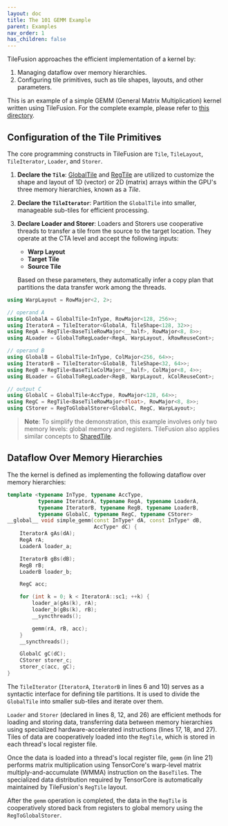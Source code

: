 ```yaml
---
layout: doc
title: The 101 GEMM Example
parent: Examples
nav_order: 1
has_children: false
---
```


TileFusion approaches the efficient implementation of a kernel by:

1. Managing dataflow over memory hierarchies.
2. Configuring tile primitives, such as tile shapes, layouts, and other parameters.

This is an example of a simple GEMM (General Matrix Multiplication) kernel written using TileFusion. For the complete example, please refer to [this directory](https://github.com/microsoft/TileFusion/blob/master/examples/01_gemm/01_gemm_global_reg/gemm.hpp).

## Configuration of the Tile Primitives

The core programming constructs in TileFusion are `Tile`, `TileLayout`, `TileIterator`, `Loader`, and `Storer`.

1. **Declare the `Tile`**: [GlobalTile](https://github.com/microsoft/TileFusion/blob/master/include/types/global.hpp) and [RegTile](https://github.com/microsoft/TileFusion/blob/master/include/types/register.hpp) are utilized to customize the shape and layout of 1D (vector) or 2D (matrix) arrays within the GPU's three memory hierarchies, known as a *Tile*.

2. **Declare the `TileIterator`**: Partition the `GlobalTile` into smaller, manageable sub-tiles for efficient processing.

3. **Declare Loader and Storer**: Loaders and Storers use cooperative threads to transfer a tile from the source to the target location. They operate at the CTA level and accept the following inputs:

   - **Warp Layout**
   - **Target Tile**
   - **Source Tile**

   Based on these parameters, they automatically infer a copy plan that partitions the data transfer work among the threads.

```cpp
using WarpLayout = RowMajor<2, 2>;

// operand A
using GlobalA = GlobalTile<InType, RowMajor<128, 256>>;
using IteratorA = TileIterator<GlobalA, TileShape<128, 32>>;
using RegA = RegTile<BaseTileRowMajor<__half>, RowMajor<8, 8>>;
using ALoader = GlobalToRegLoader<RegA, WarpLayout, kRowReuseCont>;

// operand B
using GlobalB = GlobalTile<InType, ColMajor<256, 64>>;
using IteratorB = TileIterator<GlobalB, TileShape<32, 64>>;
using RegB = RegTile<BaseTileColMajor<__half>, ColMajor<8, 4>>;
using BLoader = GlobalToRegLoader<RegB, WarpLayout, kColReuseCont>;

// output C
using GlobalC = GlobalTile<AccType, RowMajor<128, 64>>;
using RegC = RegTile<BaseTileRowMajor<float>, RowMajor<8, 8>>;
using CStorer = RegToGlobalStorer<GlobalC, RegC, WarpLayout>;
```

> **Note**: To simplify the demonstration, this example involves only two memory levels: global memory and registers. TileFusion also applies similar concepts to [SharedTile](https://github.com/microsoft/TileFusion/blob/master/include/types/shared.hpp).

## Dataflow Over Memory Hierarchies

The the kernel is defined as implementing the following dataflow over memory hierarchies:

```cpp
template <typename InType, typename AccType,
          typename IteratorA, typename RegA, typename LoaderA,
          typename IteratorB, typename RegB, typename LoaderB,
          typename GlobalC, typename RegC, typename CStorer>
__global__ void simple_gemm(const InType* dA, const InType* dB,
                            AccType* dC) {
    IteratorA gAs(dA);
    RegA rA;
    LoaderA loader_a;

    IteratorB gBs(dB);
    RegB rB;
    LoaderB loader_b;

    RegC acc;

    for (int k = 0; k < IteratorA::sc1; ++k) {
        loader_a(gAs(k), rA);
        loader_b(gBs(k), rB);
        __syncthreads();

        gemm(rA, rB, acc);
    }
    __syncthreads();

    GlobalC gC(dC);
    CStorer storer_c;
    storer_c(acc, gC);
}
```

The `TileIterator` (`IteratorA`, `IteratorB` in lines 6 and 10) serves as a syntactic interface for defining tile partitions. It is used to divide the `GlobalTile` into smaller sub-tiles and iterate over them.

`Loader` and `Storer` (declared in lines 8, 12, and 26) are efficient methods for loading and storing data, transferring data between memory hierarchies using specialized hardware-accelerated instructions (lines 17, 18, and 27). Tiles of data are cooperatively loaded into the `RegTile`, which is stored in each thread's local register file.

Once the data is loaded into a thread's local register file, `gemm` (in line 21) performs matrix multiplication using TensorCore's warp-level matrix multiply-and-accumulate (WMMA) instruction on the `BaseTile`s. The specialized data distribution required by TensorCore is automatically maintained by TileFusion's `RegTile` layout.

After the `gemm` operation is completed, the data in the `RegTile` is cooperatively stored back from registers to global memory using the `RegToGlobalStorer`.
